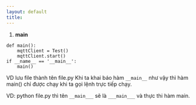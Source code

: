 ```yaml
---
layout: default
title: 
---
```


1. __main__ 
```
def main():
    mqttClient = Test()
    mqttClient.start()
if __name__ == '__main__':
    main()
```
VD lưu file thành tên file.py
Khi ta khai báo hàm ```__main__``` như vậy thì hàm main() chỉ được chạy khi ta gọi lệnh trực tiếp chạy.

VD: python file.py thì tên ```__main___``` sẽ là  ```___main___``` và thực thi hàm main.